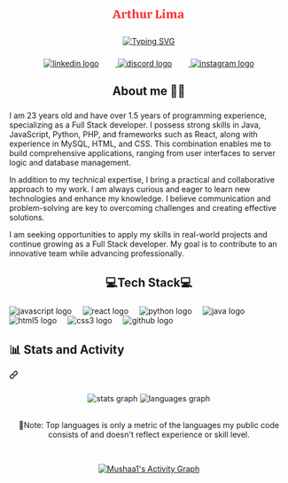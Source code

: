 <br clear="both">

<h1 align="center">
  <img src="/1000497762-removebg-preview.png" alt="Arthur Lima" style="width: 28%; height: auto; max-width: 100%; margin-top: 2em;" />
</h1>

###

<p align="center" dir="auto">
  <a href="https://git.io/typing-svg">
    <img src="https://readme-typing-svg.demolab.com?font=Fira+Code&duration=5001&pause=1000&color=FF0000&center=true&vCenter=true&width=435&lines=full-stack+developer;Cada+Lição+é+um+Passo+em+Direção+Ao+Crescimento" alt="Typing SVG" />
  </a>
</p>

###

<div align="center">
  <a href="https://www.linkedin.com/in/arthur-lima-1439032bb?utm_source=share&utm_campaign=share_via&utm_content=profile&utm_medium=android_app" target="_blank"> 
    <img src="https://img.icons8.com/ios-filled/50/ff0000/linkedin.png" width="40" height="40" alt="linkedin logo" style="margin-right: 30px;" />
  </a>
  <a href="https://discord.com/invite/qeCkkP7e" target="_blank">
    <img src="https://img.icons8.com/ios-filled/50/ff0000/discord.png" width="40" height="40" alt="discord logo" style="margin-right: 30px;" />
  </a>
  <a href="https://www.instagram.com/tutyynn?igsh=azBxMWJsMTNuZmh0" target="_blank">
    <img src="https://img.icons8.com/ios-filled/50/ff0000/instagram-new.png" width="40" height="40" alt="instagram logo" />
  </a>
</div>

###

<h2 align="center">  About me 🧑‍💻</h2>

###

<p align="left">I am 23 years old and have over 1.5 years of programming experience, specializing as a Full Stack developer. I possess strong skills in Java, JavaScript, Python, PHP, and frameworks such as React, along with experience in MySQL, HTML, and CSS. This combination enables me to build comprehensive applications, ranging from user interfaces to server logic and database management.

In addition to my technical expertise, I bring a practical and collaborative approach to my work. I am always curious and eager to learn new technologies and enhance my knowledge. I believe communication and problem-solving are key to overcoming challenges and creating effective solutions.

I am seeking opportunities to apply my skills in real-world projects and continue growing as a Full Stack developer. My goal is to contribute to an innovative team while advancing professionally.</p>

###

<h2 align="center">💻Tech Stack💻</h2>

###

<div align="left">
  <img src="https://cdn.jsdelivr.net/gh/devicons/devicon/icons/javascript/javascript-original.svg" height="40" alt="javascript logo" />
  <img width="12" />
  <img src="https://cdn.jsdelivr.net/gh/devicons/devicon/icons/react/react-original.svg" height="40" alt="react logo" />
  <img width="12" />
  <img src="https://cdn.jsdelivr.net/gh/devicons/devicon/icons/python/python-original.svg" height="40" alt="python logo" />
  <img width="12" />
  <img src="https://cdn.jsdelivr.net/gh/devicons/devicon/icons/java/java-original.svg" height="40" alt="java logo" />
  <img width="12" />
  <img src="https://cdn.jsdelivr.net/gh/devicons/devicon/icons/html5/html5-original.svg" height="40" alt="html5 logo" />
  <img width="12" />
  <img src="https://cdn.jsdelivr.net/gh/devicons/devicon/icons/css3/css3-original.svg" height="40" alt="css3 logo" />
  <img width="12" />
  <img src="https://cdn.jsdelivr.net/gh/devicons/devicon/icons/github/github-original.svg" height="40" alt="github logo" />
</div>

###

<summary><div class="markdown-heading" dir="auto"><h2 class="heading-element" dir="auto">📊 Stats and Activity</h2><a id="user-content--stats-and-activity" class="anchor" aria-label="Permalink: 📊 Stats and Activity" href="#-stats-and-activity"><svg class="octicon octicon-link" viewBox="0 0 16 16" version="1.1" width="16" height="16" aria-hidden="true">
  <path d="m7.775 3.275 1.25-1.25a3.5 3.5 0 1 1 4.95 4.95l-2.5 2.5a3.5 3.5 0 0 1-4.95 0 .751.751 0 0 1 .018-1.042.751.751 0 0 1 1.042-.018 1.998 1.998 0 0 0 2.83 0l2.5-2.5a2.002 2.002 0 0 0-2.83-2.83l-1.25 1.25a.751.751 0 0 1-1.042-.018.751.751 0 0 1-.018-1.042Zm-4.69 9.64a1.998 1.998 0 0 0 2.83 0l1.25-1.25a.751.751 0 0 1 1.042.018.751.751 0 0 1 .018 1.042l-1.25 1.25a3.5 3.5 0 1 1-4.95-4.95l2.5-2.5a3.5 3.5 0 0 1 4.95 0 .751.751 0 0 1-.018 1.042.751.751 0 0 1-1.042.018 1.998 1.998 0 0 0-2.83 0l-2.5 2.5a1.998 1.998 0 0 0 0 2.83Z"></path>
</svg></a></div></summary>

###

<div align="center">
  <img src="https://github-readme-stats.vercel.app/api?username=Mushaa1&hide_title=false&hide_rank=false&show_icons=true&include_all_commits=true&count_private=true&disable_animations=false&theme=dracula&locale=en&hide_border=false&order=1" height="150" alt="stats graph" />
  <img src="https://github-readme-stats.vercel.app/api/top-langs?username=Mushaa1&locale=en&hide_title=false&layout=compact&card_width=320&langs_count=6&theme=dracula&hide_border=false&order=2&custom_title=Most%20used%20languages" height="150" alt="languages graph" />
  <br><br>
 <p>📄Note: Top languages is only a metric of the languages my public code consists of and doesn't reflect experience or skill level.</p>
  <br>
  <p dir="auto"><a href="https://github.com/ashutosh00710/github-readme-activity-graph"><img alt="Mushaa1's Activity Graph" src="https://github-readme-activity-graph.vercel.app/graph?username=Mushaa1&theme=dracula&hide_border=true" height="250" style="max-width: 50%;"></a></p>

</div>

###

<br clear="both">
